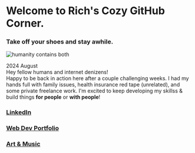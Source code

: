 # Welcome to Rich's Cozy GitHub Corner.
### Take off your shoes and stay awhile.

![humanity contains both](/images/kuon-airwaves-art-crop2.jpg)

2024 August  
Hey fellow humans and internet denizens!  
Happy to be back in action here after a couple challenging weeks. I had my hands full with family issues, health insurance red tape (unrelated), and some private freelance work. I'm excited to keep developing my skillss & build things **for people**  or **with people**!  


### [LinkedIn](https://www.linkedin.com/in/richbozek "Rich's LinkedIn")
### [Web Dev Portfolio](https://rbozek.netlify.app "Rich's Portfolio")
### [Art & Music](https://www.richbozek.com "Rich's Art & Music")



<!--
If you're reading this...why are you snooping around here? Don't you have better things to do?

Saved for reference:
**rbozek/rbozek** is special GH repository - its `README.md` (this file) appears on GH profile.
Common usage:
- 🔭 I’m currently working on ...
- 🌱 I’m currently learning ...
- 👯 I’m looking to collaborate on ...
- 🤔 I’m looking for help with ...
- 💬 Ask me about ...
- 📫 How to reach me: ...
- 😄 Pronouns: ...
- ⚡ Fun fact: ...
-->


